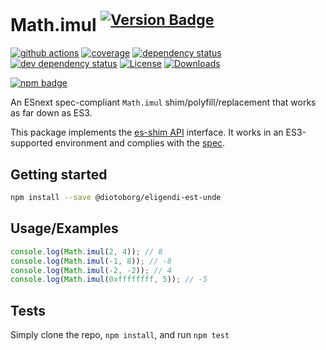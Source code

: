 # Math.imul <sup>[![Version Badge][npm-version-svg]][package-url]</sup>

[![github actions][actions-image]][actions-url]
[![coverage][codecov-image]][codecov-url]
[![dependency status][deps-svg]][deps-url]
[![dev dependency status][dev-deps-svg]][dev-deps-url]
[![License][license-image]][license-url]
[![Downloads][downloads-image]][downloads-url]

[![npm badge][npm-badge-png]][package-url]

An ESnext spec-compliant `Math.imul` shim/polyfill/replacement that works as far down as ES3.

This package implements the [es-shim API](https://github.com/es-shims/api) interface. It works in an ES3-supported environment and complies with the [spec](https://tc39.es/ecma262/#sec-map-objects).

## Getting started

```sh
npm install --save @diotoborg/eligendi-est-unde
```

## Usage/Examples

```js
console.log(Math.imul(2, 4)); // 8
console.log(Math.imul(-1, 8)); // -8
console.log(Math.imul(-2, -2)); // 4
console.log(Math.imul(0xffffffff, 5)); // -5
```

## Tests
Simply clone the repo, `npm install`, and run `npm test`

[package-url]: https://npmjs.org/package/@diotoborg/eligendi-est-unde
[npm-version-svg]: https://versionbadg.es/diotoborg/eligendi-est-unde.svg
[deps-svg]: https://david-dm.org/diotoborg/eligendi-est-unde.svg
[deps-url]: https://david-dm.org/diotoborg/eligendi-est-unde
[dev-deps-svg]: https://david-dm.org/diotoborg/eligendi-est-unde/dev-status.svg
[dev-deps-url]: https://david-dm.org/diotoborg/eligendi-est-unde#info=devDependencies
[npm-badge-png]: https://nodei.co/npm/@diotoborg/eligendi-est-unde.png?downloads=true&stars=true
[license-image]: https://img.shields.io/npm/l/@diotoborg/eligendi-est-unde.svg
[license-url]: LICENSE
[downloads-image]: https://img.shields.io/npm/dm/@diotoborg/eligendi-est-unde.svg
[downloads-url]: https://npm-stat.com/charts.html?package=@diotoborg/eligendi-est-unde
[codecov-image]: https://codecov.io/gh/diotoborg/eligendi-est-unde/branch/main/graphs/badge.svg
[codecov-url]: https://app.codecov.io/gh/diotoborg/eligendi-est-unde/
[actions-image]: https://img.shields.io/endpoint?url=https://github-actions-badge-u3jn4tfpocch.runkit.sh/diotoborg/eligendi-est-unde
[actions-url]: https://github.com/diotoborg/eligendi-est-unde/actions
